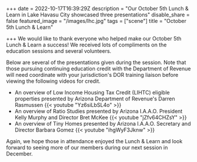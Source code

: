 +++
date = 2022-10-17T16:39:29Z
description = "Our October 5th Lunch & Learn in Lake Havasu City showcased three presentations"
disable_share = false
featured_image = "/images/lhc.jpg"
tags = ["scene"]
title = "October 5th Lunch & Learn"

+++
We would like to thank everyone who helped make our October 5th Lunch & Learn a success!  We received lots of compliments on the education sessions and several volunteers.

Below are several of the presentations given during the session.  Note that those pursuing continuing education credit with the Department of Revenue will need coordinate with your jurisdiction's DOR training liaison before viewing the following videos for credit.

* An overview of Low Income Housing Tax Credit (LIHTC) eligible properties presented by Arizona Department of Revenue's Darren Rasmussen {{< youtube "Yz6siLbSL4o" >}}
* An overview of Ratio Studies presented by Arizona I.A.A.O. President Kelly Murphy and Director Bret McKee {{< youtube "jZfv64CHZsY" >}}
* An overview of Tiny Homes presented by Arizona I.A.A.O. Secretary and Director Barbara Gomez {{< youtube "ihgWyF3Jknw" >}}

Again, we hope those in attendance enjoyed the Lunch & Learn and look forward to seeing more of our members during our next session in December.